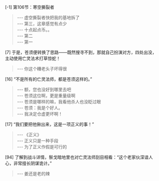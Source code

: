 
[-1] 第106节：寒空撕裂者
>--- 虚空撕裂者快把我的基地拆了<br>
>--- 第三，这章感觉有点少<br>
>--- 十点起点币。。<br>
>--- 第二<br>
>--- 第一<br>

[7] 于是，苍须便转换了思路——既然搜寻不到，那就自己扮演对方，四处出没，主动使用亡灵法术打草惊蛇！
>--- 你这个糟老头子坏得很<br>

[16] “不是所有的亡灵法师，都是苍须这样的。”
>--- 额，您也没好到哪里去吧<br>
>--- 苍须这位啊，更是重量级啊<br>
>--- 苍须是哪样的嘛，我看他杀人也没眨过眼<br>
>--- 苍须：我是个好人。<br>
>--- 我决定仓虚更坏啊！<br>

[17] “我们要把他揪出来，这是一项正义的事！”
>--- 《正义》<br>
>--- 正义只是一种手段<br>
>--- 为了正义作假是可行的<br>

[94] 了解到战斗详情，鬃戈暗地里也对亡灵法师刮目相看：“这个老家伙深谙人心，非常擅长阴谋诡计。”
>--- 姜还是老的辣<br>
